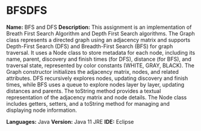 # BFSDFS


**Name:** BFS and DFS
**Description:** This assignment is an implementation of Breath First Search Algorithm and Depth First Search algorithms. The Graph class represents a directed graph using an adjacency matrix and supports Depth-First Search (DFS) and Breadth-First Search (BFS) for graph traversal. It uses a Node class to store metadata for each node, including its name, parent, discovery and finish times (for DFS), distance (for BFS), and traversal state, represented by color constants (WHITE, GRAY, BLACK). The Graph constructor initializes the adjacency matrix, nodes, and related attributes. DFS recursively explores nodes, updating discovery and finish times, while BFS uses a queue to explore nodes layer by layer, updating distances and parents. The toString method provides a textual representation of the adjacency matrix and node details. The Node class includes getters, setters, and a toString method for managing and displaying node information.


**Languages:** Java
**Version:** Java 11 JRE
**IDE:** Eclipse